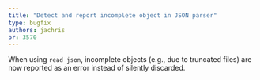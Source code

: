 ```yaml
---
title: "Detect and report incomplete object in JSON parser"
type: bugfix
authors: jachris
pr: 3570
---
```


When using `read json`, incomplete objects (e.g., due to truncated files) are
now reported as an error instead of silently discarded.
